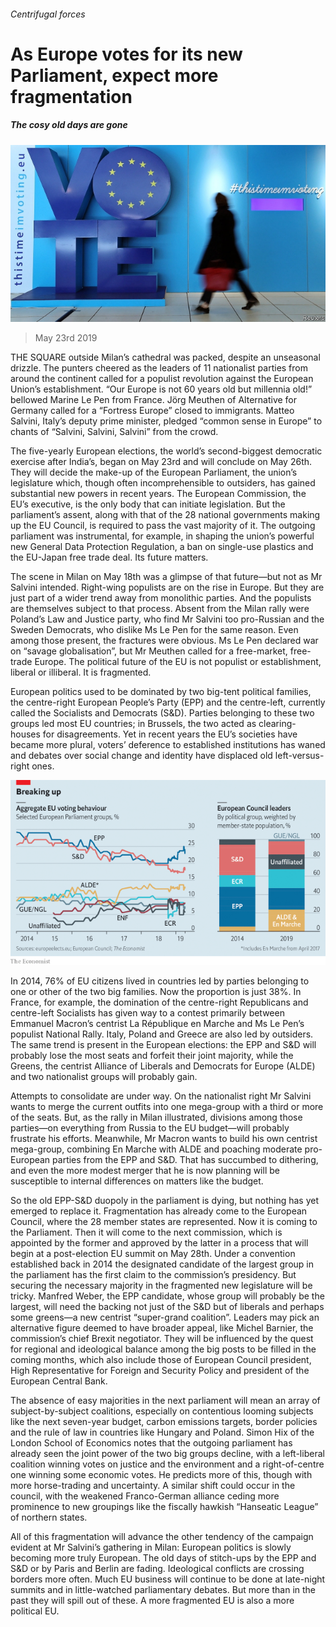 ###### Centrifugal forces

# As Europe votes for its new Parliament, expect more fragmentation 

##### The cosy old days are gone 

![image](images/20190525_EUP001_0.jpg) 

> May 23rd 2019 

THE SQUARE outside Milan’s cathedral was packed, despite an unseasonal drizzle. The punters cheered as the leaders of 11 nationalist parties from around the continent called for a populist revolution against the European Union’s establishment. “Our Europe is not 60 years old but millennia old!” bellowed Marine Le Pen from France. Jörg Meuthen of Alternative for Germany called for a “Fortress Europe” closed to immigrants. Matteo Salvini, Italy’s deputy prime minister, pledged “common sense in Europe” to chants of “Salvini, Salvini, Salvini” from the crowd. 

The five-yearly European elections, the world’s second-biggest democratic exercise after India’s, began on May 23rd and will conclude on May 26th. They will decide the make-up of the European Parliament, the union’s legislature which, though often incomprehensible to outsiders, has gained substantial new powers in recent years. The European Commission, the EU’s executive, is the only body that can initiate legislation. But the parliament’s assent, along with that of the 28 national governments making up the EU Council, is required to pass the vast majority of it. The outgoing parliament was instrumental, for example, in shaping the union’s powerful new General Data Protection Regulation, a ban on single-use plastics and the EU-Japan free trade deal. Its future matters. 

The scene in Milan on May 18th was a glimpse of that future—but not as Mr Salvini intended. Right-wing populists are on the rise in Europe. But they are just part of a wider trend away from monolithic parties. And the populists are themselves subject to that process. Absent from the Milan rally were Poland’s Law and Justice party, who find Mr Salvini too pro-Russian and the Sweden Democrats, who dislike Ms Le Pen for the same reason. Even among those present, the fractures were obvious. Ms Le Pen declared war on “savage globalisation”, but Mr Meuthen called for a free-market, free-trade Europe. The political future of the EU is not populist or establishment, liberal or illiberal. It is fragmented. 

European politics used to be dominated by two big-tent political families, the centre-right European People’s Party (EPP) and the centre-left, currently called the Socialists and Democrats (S&D). Parties belonging to these two groups led most EU countries; in Brussels, the two acted as clearing-houses for disagreements. Yet in recent years the EU’s societies have became more plural, voters’ deference to established institutions has waned and debates over social change and identity have displaced old left-versus-right ones. 

![image](images/20190525_EUC103.png) 

In 2014, 76% of EU citizens lived in countries led by parties belonging to one or other of the two big families. Now the proportion is just 38%. In France, for example, the domination of the centre-right Republicans and centre-left Socialists has given way to a contest primarily between Emmanuel Macron’s centrist La République en Marche and Ms Le Pen’s populist National Rally. Italy, Poland and Greece are also led by outsiders. The same trend is present in the European elections: the EPP and S&D will probably lose the most seats and forfeit their joint majority, while the Greens, the centrist Alliance of Liberals and Democrats for Europe (ALDE) and two nationalist groups will probably gain. 

Attempts to consolidate are under way. On the nationalist right Mr Salvini wants to merge the current outfits into one mega-group with a third or more of the seats. But, as the rally in Milan illustrated, divisions among those parties—on everything from Russia to the EU budget—will probably frustrate his efforts. Meanwhile, Mr Macron wants to build his own centrist mega-group, combining En Marche with ALDE and poaching moderate pro-European parties from the EPP and S&D. That has succumbed to dithering, and even the more modest merger that he is now planning will be susceptible to internal differences on matters like the budget. 

So the old EPP-S&D duopoly in the parliament is dying, but nothing has yet emerged to replace it. Fragmentation has already come to the European Council, where the 28 member states are represented. Now it is coming to the Parliament. Then it will come to the next commission, which is appointed by the former and approved by the latter in a process that will begin at a post-election EU summit on May 28th. Under a convention established back in 2014 the designated candidate of the largest group in the parliament has the first claim to the commission’s presidency. But securing the necessary majority in the fragmented new legislature will be tricky. Manfred Weber, the EPP candidate, whose group will probably be the largest, will need the backing not just of the S&D but of liberals and perhaps some greens—a new centrist “super-grand coalition”. Leaders may pick an alternative figure deemed to have broader appeal, like Michel Barnier, the commission’s chief Brexit negotiator. They will be influenced by the quest for regional and ideological balance among the big posts to be filled in the coming months, which also include those of European Council president, High Representative for Foreign and Security Policy and president of the European Central Bank. 

The absence of easy majorities in the next parliament will mean an array of subject-by-subject coalitions, especially on contentious looming subjects like the next seven-year budget, carbon emissions targets, border policies and the rule of law in countries like Hungary and Poland. Simon Hix of the London School of Economics notes that the outgoing parliament has already seen the joint power of the two big groups decline, with a left-liberal coalition winning votes on justice and the environment and a right-of-centre one winning some economic votes. He predicts more of this, though with more horse-trading and uncertainty. A similar shift could occur in the council, with the weakened Franco-German alliance ceding more prominence to new groupings like the fiscally hawkish “Hanseatic League” of northern states. 

All of this fragmentation will advance the other tendency of the campaign evident at Mr Salvini’s gathering in Milan: European politics is slowly becoming more truly European. The old days of stitch-ups by the EPP and S&D or by Paris and Berlin are fading. Ideological conflicts are crossing borders more often. Much EU business will continue to be done at late-night summits and in little-watched parliamentary debates. But more than in the past they will spill out of these. A more fragmented EU is also a more political EU. 

